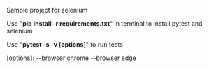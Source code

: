 Sample project for selenium

Use "**pip install -r requirements.txt**" in terminal to install pytest and selenium

Use "**pytest -s -v [options]**" to run tests

  [options]:  --browser chrome
              --browser edge

